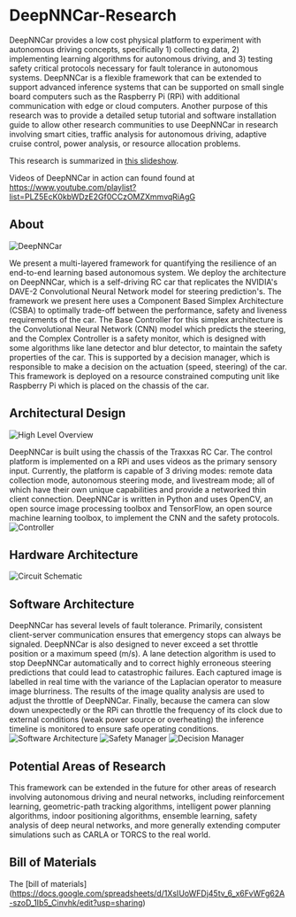 # DeepNNCar-Research
DeepNNCar provides a low cost physical platform to experiment with autonomous driving concepts,
specifically 1) collecting data, 2) implementing learning algorithms for autonomous driving, and 3) testing
safety critical protocols necessary for fault tolerance in autonomous systems. DeepNNCar is a flexible
framework that can be extended to support advanced inference systems that can be supported on small
single board computers such as the Raspberry Pi (RPi) with additional communication with edge or cloud
computers. Another purpose of this research was to provide a detailed setup tutorial and software
installation guide to allow other research communities to use DeepNNCar in research involving smart
cities, traffic analysis for autonomous driving, adaptive cruise control, power analysis, or resource
allocation problems.

This research is summarized in [this slideshow](https://docs.google.com/presentation/d/1GtdWFMxtsOxswUmNY0HNnKz7B1AO7px7Pbp4MSIUf90/edit#slide=id.g3eb76a4e6b_3_316).

Videos of DeepNNCar in action can found found at
https://www.youtube.com/playlist?list=PLZ5EcK0kbWDzE2Gf0CCzOMZXmmvqRiAgG
## About
![DeepNNCar](/Images/DeepNNCar.PNG)

We present a multi-layered framework for quantifying the resilience of an end-to-end learning based autonomous system. We deploy the architecture on DeepNNCar, which is a self-driving RC car that replicates the NVIDIA's DAVE-2 Convolutional Neural Network model for steering prediction's. The framework we present here uses a Component Based Simplex Architecture (CSBA) to optimally trade-off between the performance, safety and liveness requirements of the car. The Base Controller for this simplex architecture is the Convolutional Neural Network (CNN) model which predicts the steering, and the Complex Controller is a safety monitor, which is designed with some algorithms like lane detector and blur detector, to maintain the safety properties of the car. This is supported by a decision manager, which is responsible to make a decision on the actuation (speed, steering) of the car. This framework is deployed on a resource constrained computing unit like Raspberry Pi which is placed on the chassis of the car.
## Architectural Design
![High Level Overview](/Images/HighLevelOverview.PNG)

DeepNNCar is built using the chassis of the Traxxas RC Car. The control platform is implemented on a RPi
and uses videos as the primary sensory input. Currently, the platform is capable of 3 driving modes:
remote data collection mode, autonomous steering mode, and livestream mode; all of which have their
own unique capabilities and provide a networked thin client connection. DeepNNCar is written in Python
and uses OpenCV, an open source image processing toolbox and TensorFlow, an open source machine
learning toolbox, to implement the CNN and the safety protocols.
![Controller](/Images/Controller.PNG)
## Hardware Architecture
![Circuit Schematic](/Images/CircuitSchematic.PNG)
## Software Architecture
DeepNNCar has several levels of fault tolerance. Primarily, consistent client-server communication
ensures that emergency stops can always be signaled. DeepNNCar is also designed to never exceed a set
throttle position or a maximum speed (m/s). A lane detection algorithm is used to stop DeepNNCar
automatically and to correct highly erroneous steering predictions that could lead to catastrophic failures.
Each captured image is labelled in real time with the variance of the Laplacian operator to measure image
blurriness. The results of the image quality analysis are used to adjust the throttle of DeepNNCar. Finally,
because the camera can slow down unexpectedly or the RPi can throttle the frequency of its clock due to
external conditions (weak power source or overheating) the inference timeline is monitored to ensure
safe operating conditions.
![Software Architecture](/Images/Internal.PNG)
![Safety Manager](/Images/SafetyManager.PNG)
![Decision Manager](/Images/DecisionManager.PNG)
## Potential Areas of Research
This framework can be extended in the future for other areas of research involving autonomous driving
and neural networks, including reinforcement learning, geometric-path tracking algorithms, intelligent
power planning algorithms, indoor positioning algorithms, ensemble learning, safety analysis of deep
neural networks, and more generally extending computer simulations such as CARLA or TORCS to the real
world.
## Bill of Materials
The [bill of materials] (https://docs.google.com/spreadsheets/d/1XsIUoWFDj45tv_6_x6FvWFg62A-szoD_1Ib5_Cinvhk/edit?usp=sharing)
